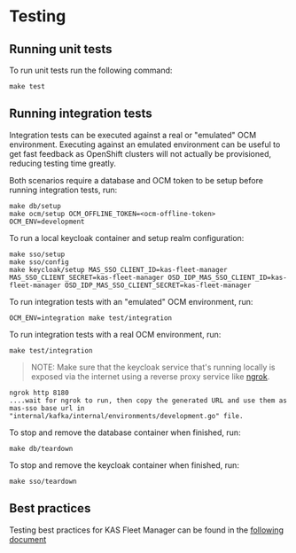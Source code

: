# Testing

## Running unit tests

To run unit tests run the following command:
```
make test
```

## Running integration tests

Integration tests can be executed against a real or "emulated" OCM environment.
Executing against an emulated environment can be useful to get fast feedback
as OpenShift clusters will not actually be provisioned, reducing testing
time greatly.

Both scenarios require a database and OCM token to be setup before running
integration tests, run:
```
make db/setup
make ocm/setup OCM_OFFLINE_TOKEN=<ocm-offline-token> OCM_ENV=development
```

To run a local keycloak container and setup realm configuration:
```
make sso/setup
make sso/config
make keycloak/setup MAS_SSO_CLIENT_ID=kas-fleet-manager MAS_SSO_CLIENT_SECRET=kas-fleet-manager OSD_IDP_MAS_SSO_CLIENT_ID=kas-fleet-manager OSD_IDP_MAS_SSO_CLIENT_SECRET=kas-fleet-manager
```

To run integration tests with an "emulated" OCM environment, run:
```
OCM_ENV=integration make test/integration
```

To run integration tests with a real OCM environment, run:

```
make test/integration
```

>NOTE: Make sure that the keycloak service that's running locally is exposed via
       the internet using a reverse proxy service like [ngrok](https://ngrok.com/).
```
ngrok http 8180
....wait for ngrok to run, then copy the generated URL and use them as mas-sso base url in "internal/kafka/internal/environments/development.go" file.
```

To stop and remove the database container when finished, run:
```
make db/teardown
```

To stop and remove the keycloak container when finished, run:
```
make sso/teardown
```

## Best practices

Testing best practices for KAS Fleet Manager can be found in the [following document](./best-practices/testing.md)